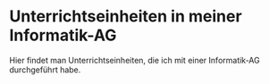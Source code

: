 # Unterrichtseinheiten in meiner Informatik-AG

Hier findet man Unterrichtseinheiten, die ich mit einer Informatik-AG durchgeführt habe.
